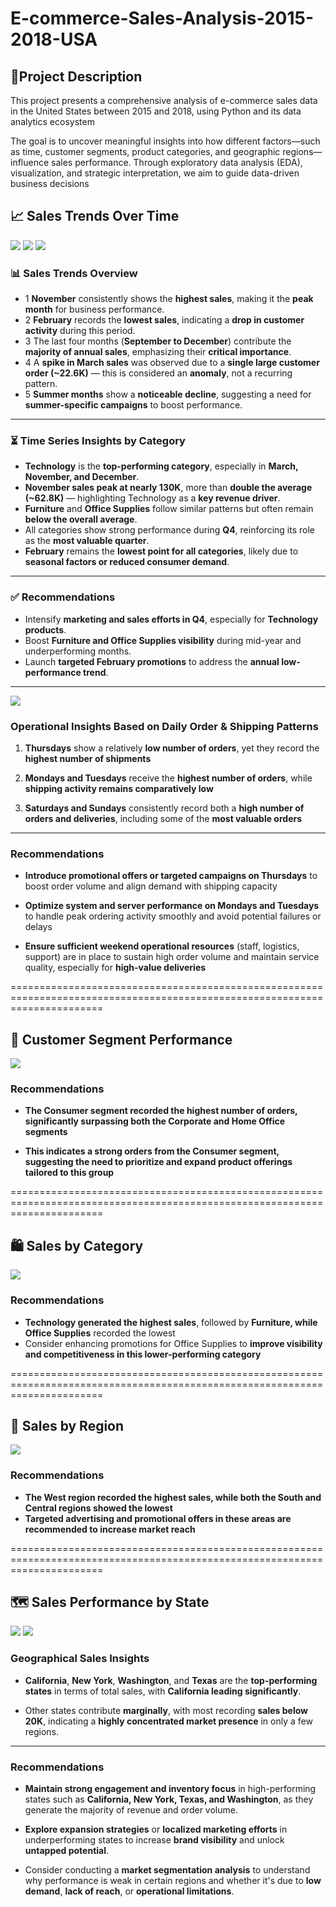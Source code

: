 # **E-commerce-Sales-Analysis-2015-2018-USA**

## **📌Project Description**
This project presents a comprehensive analysis of e-commerce sales data in the United States between 2015 and 2018, using Python and its data analytics ecosystem

The goal is to uncover meaningful insights into how different factors—such as time, customer segments, product categories, and geographic regions—influence sales performance. Through exploratory data analysis (EDA), visualization, and strategic interpretation, we aim to guide data-driven business decisions


## **📈 Sales Trends Over Time**

![](images-Ecommerce-Analysis/Sales%20By%20Month(LineChart).png)
![](images-Ecommerce-Analysis/TimeSeries.png)
![](images-Ecommerce-Analysis/Total%20Sales%20By%20Year%20and%20Month.png)

### 📊 **Sales Trends Overview**

- 1 **November** consistently shows the **highest sales**, making it the **peak month** for business performance.
- 2 **February** records the **lowest sales**, indicating a **drop in customer activity** during this period.
- 3 The last four months (**September to December**) contribute the **majority of annual sales**, emphasizing their **critical importance**.
- 4 A **spike in March sales** was observed due to a **single large customer order (~22.6K)** — this is considered an **anomaly**, not a recurring pattern.
- 5 **Summer months** show a **noticeable decline**, suggesting a need for **summer-specific campaigns** to boost performance.

---

### ⏳ **Time Series Insights by Category**

- **Technology** is the **top-performing category**, especially in **March, November, and December**.
- **November sales peak at nearly 130K**, more than **double the average (~62.8K)** — highlighting Technology as a **key revenue driver**.
- **Furniture** and **Office Supplies** follow similar patterns but often remain **below the overall average**.
- All categories show strong performance during **Q4**, reinforcing its role as the **most valuable quarter**.
- **February** remains the **lowest point for all categories**, likely due to **seasonal factors or reduced consumer demand**.

---

### ✅ **Recommendations**

- Intensify **marketing and sales efforts in Q4**, especially for **Technology products**.
- Boost **Furniture and Office Supplies visibility** during mid-year and underperforming months.
- Launch **targeted February promotions** to address the **annual low-performance trend**.

---

![](images-Ecommerce-Analysis/Total%20Sales%20and%20Count%20By%20Ship%20and%20orders.png)

### **Operational Insights Based on Daily Order & Shipping Patterns**

1. **Thursdays** show a relatively **low number of orders**, yet they record the **highest number of shipments**

2. **Mondays and Tuesdays** receive the **highest number of orders**, while **shipping activity remains comparatively low**

3. **Saturdays and Sundays** consistently record both a **high number of orders and deliveries**, including some of the **most valuable orders**

---

### **Recommendations**

- **Introduce promotional offers or targeted campaigns on Thursdays** to boost order volume and align demand with shipping capacity
  
- **Optimize system and server performance on Mondays and Tuesdays** to handle peak ordering activity smoothly and avoid potential failures or delays
  
- **Ensure sufficient weekend operational resources** (staff, logistics, support) are in place to sustain high order volume and maintain service quality, especially for **high-value deliveries**

============================================================================================================================

## **👤 Customer Segment Performance**

![](images-Ecommerce-Analysis/Count%20of%20Orders%20By20Segment.png)

### **Recommendations**

- **The Consumer segment recorded the highest number of orders, significantly surpassing both the Corporate and Home Office segments**
   
- **This indicates a strong orders from the Consumer segment, suggesting the need to prioritize and expand product offerings tailored to this group**


============================================================================================================================


## **🛍️ Sales by Category**

![](images-Ecommerce-Analysis/Sales%20By%20Category.png)

### **Recommendations**

- **Technology generated the highest sales**, followed by **Furniture, while Office Supplies** recorded the lowest
- Consider enhancing promotions for Office Supplies to **improve visibility and competitiveness in this lower-performing category**

============================================================================================================================


## **🧭 Sales by Region**

![](images-Ecommerce-Analysis/Sales%20By%20Reigon.png)

### **Recommendations**

- **The West region recorded the highest sales, while both the South and Central regions showed the lowest** 
- **Targeted advertising and promotional offers in these areas are recommended to increase market reach**

============================================================================================================================


## **🗺️ Sales Performance by State**

![](images-Ecommerce-Analysis/Total%20Sales%20By%20States%20(Map)%20.png)
![](images-Ecommerce-Analysis/No.Orders%20By%20States.png)

### **Geographical Sales Insights**

- **California**, **New York**, **Washington**, and **Texas** are the **top-performing states** in terms of total sales, with **California leading significantly**.

- Other states contribute **marginally**, with most recording **sales below 20K**, indicating a **highly concentrated market presence** in only a few regions.

---

### **Recommendations**

- **Maintain strong engagement and inventory focus** in high-performing states such as **California, New York, Texas, and Washington**, as they generate the majority of revenue and order volume.

- **Explore expansion strategies** or **localized marketing efforts** in underperforming states to increase **brand visibility** and unlock **untapped potential**.

- Consider conducting a **market segmentation analysis** to understand why performance is weak in certain regions and whether it's due to **low demand**, **lack of reach**, or **operational limitations**.





